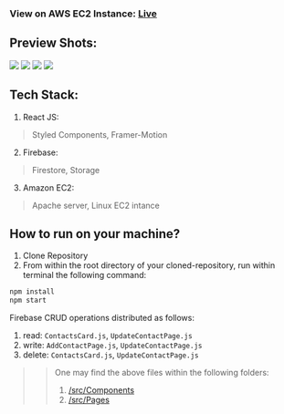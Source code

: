 ### View on AWS EC2 Instance: [Live](http://18.234.140.39/)

## Preview Shots:

<img src="https://github.com/PuppetDart/contact-app/blob/master/previewShots/homepage.png">
<img src="https://github.com/PuppetDart/contact-app/blob/master/previewShots/contact.png">
<img src="https://github.com/PuppetDart/contact-app/blob/master/previewShots/loadingOnAddContact.png">
<img src="https://github.com/PuppetDart/contact-app/blob/master/previewShots/darkMode-whiteMode.png">

## Tech Stack:

1. React JS:
> Styled Components, Framer-Motion
2. Firebase:
> Firestore, Storage
3. Amazon EC2:
> Apache server, Linux EC2 intance

## How to run on your machine?

1. Clone Repository
2. From within the root directory of your cloned-repository, run within terminal the following command:
```cmd
npm install
npm start
```

Firebase CRUD operations distributed as follows:
1. read: `ContactsCard.js`, `UpdateContactPage.js`
2. write: `AddContactPage.js`, `UpdateContactPage.js`  
3. delete: `ContactsCard.js`, `UpdateContactPage.js`  

>> One may find the above files within the following folders:
>> 1. [/src/Components](https://github.com/PuppetDart/contact-app/tree/master/src/Components)
>> 2. [/src/Pages](https://github.com/PuppetDart/contact-app/tree/master/src/Pages)


